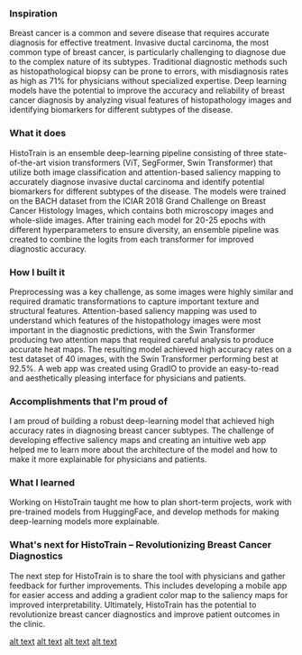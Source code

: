 ### Inspiration
Breast cancer is a common and severe disease that requires accurate diagnosis for effective treatment. Invasive ductal carcinoma, the most common type of breast cancer, is particularly challenging to diagnose due to the complex nature of its subtypes. Traditional diagnostic methods such as histopathological biopsy can be prone to errors, with misdiagnosis rates as high as 71% for physicians without specialized expertise. Deep learning models have the potential to improve the accuracy and reliability of breast cancer diagnosis by analyzing visual features of histopathology images and identifying biomarkers for different subtypes of the disease.

### What it does
HistoTrain is an ensemble deep-learning pipeline consisting of three state-of-the-art vision transformers (ViT, SegFormer, Swin Transformer) that utilize both image classification and attention-based saliency mapping to accurately diagnose invasive ductal carcinoma and identify potential biomarkers for different subtypes of the disease. The models were trained on the BACH dataset from the ICIAR 2018 Grand Challenge on Breast Cancer Histology Images, which contains both microscopy images and whole-slide images. After training each model for 20-25 epochs with different hyperparameters to ensure diversity, an ensemble pipeline was created to combine the logits from each transformer for improved diagnostic accuracy.

### How I built it
Preprocessing was a key challenge, as some images were highly similar and required dramatic transformations to capture important texture and structural features. Attention-based saliency mapping was used to understand which features of the histopathology images were most important in the diagnostic predictions, with the Swin Transformer producing two attention maps that required careful analysis to produce accurate heat maps. The resulting model achieved high accuracy rates on a test dataset of 40 images, with the Swin Transformer performing best at 92.5%. A web app was created using GradIO to provide an easy-to-read and aesthetically pleasing interface for physicians and patients.

### Accomplishments that I'm proud of
I am proud of building a robust deep-learning model that achieved high accuracy rates in diagnosing breast cancer subtypes. The challenge of developing effective saliency maps and creating an intuitive web app helped me to learn more about the architecture of the model and how to make it more explainable for physicians and patients.

### What I learned
Working on HistoTrain taught me how to plan short-term projects, work with pre-trained models from HuggingFace, and develop methods for making deep-learning models more explainable.

### What's next for HistoTrain – Revolutionizing Breast Cancer Diagnostics
The next step for HistoTrain is to share the tool with physicians and gather feedback for further improvements. This includes developing a mobile app for easier access and adding a gradient color map to the saliency maps for improved interpretability. Ultimately, HistoTrain has the potential to revolutionize breast cancer diagnostics and improve patient outcomes in the clinic.

[alt text](https://github.com/vrishankc/histo_train/blob/main/insitu.png)
[alt text](https://github.com/vrishankc/histo_train/blob/main/invasive.png)
[alt text](https://github.com/vrishankc/histo_train/blob/main/benign.png)
[alt text](https://github.com/vrishankc/histo_train/blob/main/normal.png)
